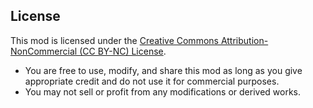 ## License

This mod is licensed under the [Creative Commons Attribution-NonCommercial (CC BY-NC) License](https://creativecommons.org/licenses/by-nc/4.0/).

- You are free to use, modify, and share this mod as long as you give appropriate credit and do not use it for commercial purposes.
- You may not sell or profit from any modifications or derived works.
